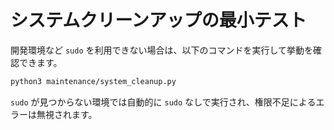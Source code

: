 # システムクリーンアップの最小テスト

開発環境など `sudo` を利用できない場合は、以下のコマンドを実行して挙動を確認できます。

```bash
python3 maintenance/system_cleanup.py
```

`sudo` が見つからない環境では自動的に `sudo` なしで実行され、権限不足によるエラーは無視されます。
